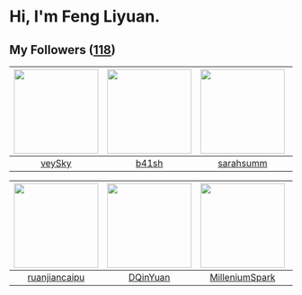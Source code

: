 # Hi, I'm Feng Liyuan.

## My Followers ([118](https://github.com/SunRunAway?tab=followers))

| <img src="https://avatars.githubusercontent.com/u/3190043?v=4" width="150" height="150" /> | <img src="https://avatars.githubusercontent.com/u/1070352?v=4" width="150" height="150" /> | <img src="https://avatars.githubusercontent.com/u/5827851?v=4" width="150" height="150" /> | <img src="https://avatars.githubusercontent.com/u/28560740?v=4" width="150" height="150" /> |
| :----------------------------------------------------------------------------------------: | :----------------------------------------------------------------------------------------: | :----------------------------------------------------------------------------------------: | :-----------------------------------------------------------------------------------------: |
|                             [veySky](https://github.com/veySky)                            |                              [b41sh](https://github.com/b41sh)                             |                          [sarahsumm](https://github.com/sarahsumm)                         |                          [xiamengru](https://github.com/xiamengru)                          |

| <img src="https://avatars.githubusercontent.com/u/31336171?v=4" width="150" height="150" /> | <img src="https://avatars.githubusercontent.com/u/23725000?v=4" width="150" height="150" /> | <img src="https://avatars.githubusercontent.com/u/34684800?v=4" width="150" height="150" /> | <img src="https://avatars.githubusercontent.com/u/16208288?v=4" width="150" height="150" /> |
| :-----------------------------------------------------------------------------------------: | :-----------------------------------------------------------------------------------------: | :-----------------------------------------------------------------------------------------: | :-----------------------------------------------------------------------------------------: |
|                      [ruanjiancaipu](https://github.com/ruanjiancaipu)                      |                           [DQinYuan](https://github.com/DQinYuan)                           |                     [MilleniumSpark](https://github.com/MilleniumSpark)                     |                        [llllIIIllll](https://github.com/llllIIIllll)                        |